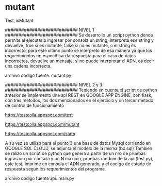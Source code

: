# mutant
Test, isMutant

########################### NIVEL 1 ########################### 
Se desarrollo un script python donde permite al ejecutarlo ingresar por consola un string, interpreta ese string y devuelve, 
    true si es mutante, 
    false si no es mutante, o el string es incorrecto, para este ultimo punto se interpreto de esa manera ya que los requerimientos no especifican la respuesta para el caso de datos incorrectos.
    devuelve un mensaje. si no puede interpretar el ADN, es decir una cadena incorrecta.
    
archivo codigo fuente: mutant.py
    
########################### NIVEL 2 y 3 ########################### 
Teniendo en cuenta el script de python anterior se implemento una api REST en GOOGLE APP ENGINE, con flask, con tres metodos, los dos mencionados en el ejercicio y un tercer metodo de control de funcionamiento

https://testcolla.appspot.com/test

https://testcolla.appspot.com/mutant

https://testcolla.appspot.com/stats

A su vez se utilizo para el punto 3 una base de datos Mysql corriendo en GOOGLE SQL CLOUD, se adjunta el modelo de la misma (bd.sql)
Tambien se ralizo un script de python que genera a partir de un nro de pruebas ingrasado por consola y un N maximo, pruebas random de la api (test.py), este test, imprime en consola el ADN generado, y el codigo de estado de respuesta segun los requerimientos del programa. 

archivo codigo fuente api: main.py
